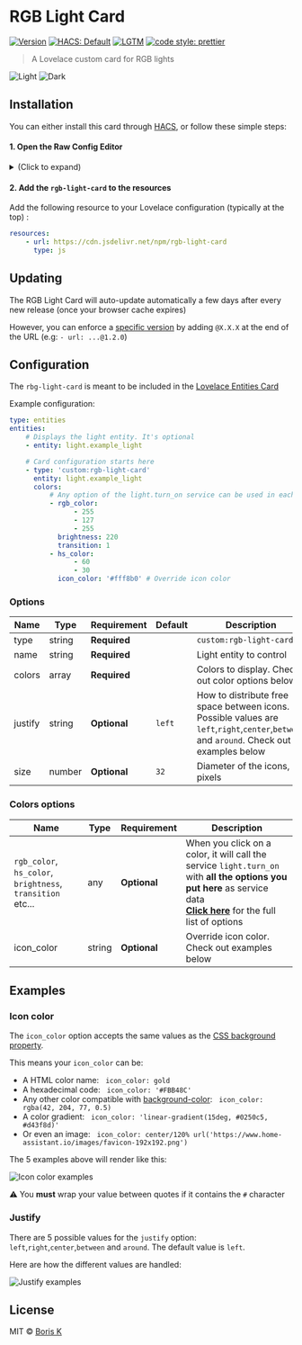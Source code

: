 # RGB Light Card

[![Version][version-src]][version-href]
[![HACS: Default][hacs-src]][hacs-href]
[![LGTM][lgtm-src]][lgtm-href]
[![code style: prettier][code-style-src]][code-style-href]

> A Lovelace custom card for RGB lights

![Light](https://github.com/bokub/rgb-light-card/raw/images/light.png)
![Dark](https://github.com/bokub/rgb-light-card/raw/images/dark.png)

## Installation

You can either install this card through [HACS](https://github.com/custom-components/hacs), or follow these simple steps:

#### 1. Open the Raw Config Editor

<details><summary>(Click to expand)</summary>

1. Go to your Lovelace view

2. Click on the three dots menu (top-right) and click on _Configure UI_.

3. Click in the three dots menu again and click on _Raw config editor_.

</details>

#### 2. Add the `rgb-light-card` to the resources

Add the following resource to your Lovelace configuration (typically at the top) :

```yaml
resources:
    - url: https://cdn.jsdelivr.net/npm/rgb-light-card
      type: js
```

## Updating

The RGB Light Card will auto-update automatically a few days after every new release (once your browser cache expires)

However, you can enforce a [specific version](https://github.com/bokub/rgb-light-card/releases) by adding `@X.X.X` at the end of the URL (e.g: `- url: ...@1.2.0`)

## Configuration

The `rbg-light-card` is meant to be included in the [Lovelace Entities Card](https://www.home-assistant.io/lovelace/entities/)

Example configuration:

```yaml
type: entities
entities:
    # Displays the light entity. It's optional
    - entity: light.example_light

    # Card configuration starts here
    - type: 'custom:rgb-light-card'
      entity: light.example_light
      colors:
          # Any option of the light.turn_on service can be used in each color
          - rgb_color:
                - 255
                - 127
                - 255
            brightness: 220
            transition: 1
          - hs_color:
                - 60
                - 30
            icon_color: '#fff8b0' # Override icon color
```

### Options

| Name    | Type   | Requirement  | Default | Description                                                                                                                              |
| ------- | ------ | ------------ | ------- | ---------------------------------------------------------------------------------------------------------------------------------------- |
| type    | string | **Required** |         | `custom:rgb-light-card`                                                                                                                  |
| name    | string | **Required** |         | Light entity to control                                                                                                                  |
| colors  | array  | **Required** |         | Colors to display. Check out color options below                                                                                         |
| justify | string | **Optional** | `left`  | How to distribute free space between icons. Possible values are `left`,`right`,`center`,`between` and `around`. Check out examples below |
| size    | number | **Optional** | `32`    | Diameter of the icons, in pixels                                                                                                         |

### Colors options

| Name                                                       | Type   | Requirement  | Description                                                                                                                                                                                                                                    |
| ---------------------------------------------------------- | ------ | ------------ | ---------------------------------------------------------------------------------------------------------------------------------------------------------------------------------------------------------------------------------------------- |
| `rgb_color`, `hs_color`, `brightness`, `transition` etc... | any    | **Optional** | When you click on a color, it will call the service `light.turn_on` with **all the options you put here** as service data<br> [**Click here**](https://www.home-assistant.io/integrations/light#service-lightturn_on) for the full list of options |
| icon_color                                                 | string | **Optional** | Override icon color. Check out examples below                                                                                                                                                                                                  |

## Examples

### Icon color

The `icon_color` option accepts the same values as the [CSS background property](https://developer.mozilla.org/docs/Web/CSS/background).

This means your `icon_color` can be:

-   A HTML color name: &nbsp; `icon_color: gold`
-   A hexadecimal code: &nbsp; `icon_color: '#FBB48C'`
-   Any other color compatible with [background-color](https://developer.mozilla.org/docs/Web/CSS/background-color): &nbsp; `icon_color: rgba(42, 204, 77, 0.5)`
-   A color gradient: &nbsp; `icon_color: 'linear-gradient(15deg, #0250c5, #d43f8d)'`
-   Or even an image: &nbsp; `icon_color: center/120% url('https://www.home-assistant.io/images/favicon-192x192.png')`

The 5 examples above will render like this:

![Icon color examples](https://github.com/bokub/rgb-light-card/raw/images/icon_color_examples.png)

⚠️ You **must** wrap your value between quotes if it contains the `#` character

### Justify

There are 5 possible values for the `justify` option: `left`,`right`,`center`,`between` and `around`. The default value is `left`.

Here are how the different values are handled:

![Justify examples](https://github.com/bokub/rgb-light-card/raw/images/justify_examples.png)

## License

MIT © [Boris K](https://github.com/bokub)

[version-src]: https://runkit.io/bokub/npm-version/branches/master/rgb-light-card?style=flat
[code-style-src]: https://flat.badgen.net/badge/code%20style/prettier/ff69b4
[hacs-src]: https://flat.badgen.net/badge/HACS/default/orange
[lgtm-src]: https://flat.badgen.net/lgtm/grade/g/bokub/rgb-light-card
[version-href]: https://www.npmjs.com/package/rgb-light-card
[code-style-href]: https://github.com/prettier/prettier
[hacs-href]: https://github.com/custom-components/hacs
[lgtm-href]: https://lgtm.com/projects/g/bokub/rgb-light-card
